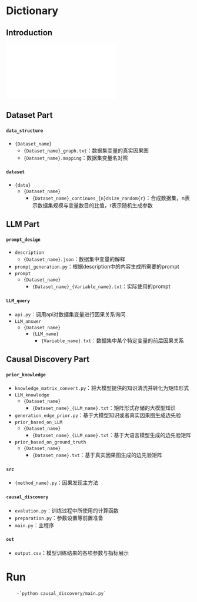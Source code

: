 # Dictionary
## Introduction
![figure.](images/framework.pdf)




## Dataset Part
#### `data_structure`
- `{Dataset_name}`
    - `{Dataset_name}_graph.txt`：数据集变量的真实因果图
    - `{Dataset_name}.mapping`：数据集变量名对照
####  `dataset`
- `{data}`
    - `{Dataset_name}`
        - `{Dataset_name}_continues_{n}dsize_random{r}`：合成数据集，n表示数据集规模与变量数目的比值，r表示随机生成参数

## LLM Part

#### `prompt_design`
-   `description`
    -   `{Dataset_name}.json`：数据集中变量的解释
-   `prompt_generation.py`：根据description中的内容生成所需要的prompt
-   `prompt`
    -   `{Dataset_name}`
        -   `{Dataset_name}_{Variable_name}.txt`：实际使用的prompt
#### `LLM_query`
-   `api.py`：调用api对数据集变量进行因果关系询问
-   `LLM_answer`
    -   `{Dataset_name}`
        -   `{LLM_name}`
            -   `{Variable_name}.txt`：数据集中某个特定变量的前后因果关系

## Causal Discovery Part

####   `prior_knowledge`
-   `knowledge_matrix_convert.py`：将大模型提供的知识清洗并转化为矩阵形式
-   `LLM_knowledge`
    -   `{Dataset_name}`
        -   `{Dataset_name}_{LLM_name}.txt`：矩阵形式存储的大模型知识
-   `generation_edge_prior.py`：基于大模型知识或者真实因果图生成边先验
-   `prior_based_on_LLM`
    -   `{Dataset_name}`
        -   `{Dataset_name}_{LLM_name}.txt`：基于大语言模型生成的边先验矩阵
-   `prior_based_on_ground_truth`
    -   `{Dataset_name}`
        -   `{Dataset_name}.txt`：基于真实因果图生成的边先验矩阵
####   `src`
-   `{method_name}.py`：因果发现主方法
####   `causal_discovery`
-   `evalution.py`：训练过程中所使用的计算函数
-   `preparation.py`：参数设置等前置准备
-   `main.py`：主程序
####   `out`
-   `output.csv`：模型训练结果的各项参数与指标展示
 
# Run
        -`python causal_discovery/main.py`
